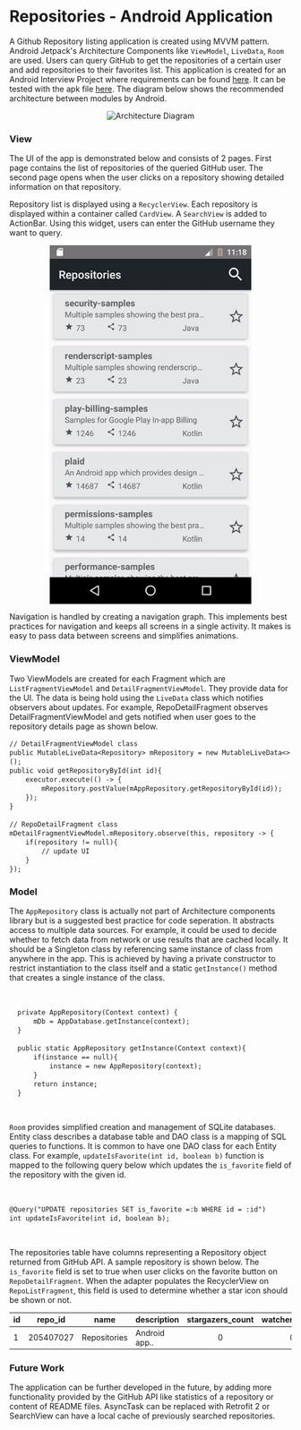 # Repositories - Android Application

A Github Repository listing application is created using MVVM pattern. Android Jetpack's Architecture Components like `ViewModel`, `LiveData`, `Room` are used. Users can query GitHub to get the repositories of a certain user and add repositories to their favorites list. This application is created for an Android Interview Project where requirements can be found [here](https://github.com/barkinak/Repositories/blob/master/content/Android%20Developer%20Interview%20Project.pdf). It can be tested with the apk file [here](https://github.com/barkinak/Repositories/blob/master/content/app-debug.apk). The diagram below shows the recommended architecture between modules by Android.

<p align="center">
    <img src="https://developer.android.com/topic/libraries/architecture/images/final-architecture.png" width="720" title="Architecture Diagram">
</p>

### View
The UI of the app is demonstrated below and consists of 2 pages. First page contains the list of repositories of the queried GitHub user. The second page opens when the user clicks on a repository showing detailed information on that repository. <br>

Repository list is displayed using a `RecyclerView`. Each repository is displayed within a container called `CardView`. A `SearchView` is added to ActionBar. Using this widget, users can enter the GitHub username they want to query.<br>

<p align="center">
  <img align="center" src="https://github.com/barkinak/Repositories/blob/master/content/Repositories.gif" width="360" title="App GIF">
</p>

Navigation is handled by creating a navigation graph. This implements best practices for navigation and keeps all screens in a single activity. It makes is easy to pass data between screens and simplifies animations. 

### ViewModel
Two ViewModels are created for each Fragment which are `ListFragmentViewModel` and `DetailFragmentViewModel`. They provide data for the UI. The data is being hold using the `LiveData` class which notifies observers about updates. For example, RepoDetailFragment observes DetailFragmentViewModel and gets notified when user goes to the repository details page as shown below. 

```
// DetailFragmentViewModel class
public MutableLiveData<Repository> mRepository = new MutableLiveData<>();
public void getRepositoryById(int id){
    executor.execute(() -> {
        mRepository.postValue(mAppRepository.getRepositoryById(id));
    });
}

// RepoDetailFragment class
mDetailFragmentViewModel.mRepository.observe(this, repository -> {
    if(repository != null){
        // update UI
    }
});
```

### Model
The `AppRepository` class is actually not part of Architecture components library but is a suggested best practice for code seperation. It abstracts access to multiple data sources. For example, it could be used to decide whether to fetch data from network or use results that are cached locally. It should be a Singleton class by referencing same instance of class from anywhere in the app. This is achieved by having a private constructor to restrict instantiation to the class itself and a static `getInstance()` method that creates a single instance of the class.

<br>

```
  private AppRepository(Context context) {
      mDb = AppDatabase.getInstance(context);
  }

  public static AppRepository getInstance(Context context){
      if(instance == null){
          instance = new AppRepository(context);
      }
      return instance;
  }
```

<br>

`Room` provides simplified creation and management of SQLite databases. Entity class describes a database table and DAO class is a mapping of SQL queries to functions. It is common to have one DAO class for each Entity class. For example, `updateIsFavorite(int id, boolean b)` function is mapped to the following query below which updates the `is_favorite` field of the repository with the given id. 

<br>

```
@Query("UPDATE repositories SET is_favorite =:b WHERE id = :id")
int updateIsFavorite(int id, boolean b);
```

<br>

The repositories table have columns representing a Repository object returned from GitHub API. A sample repository is shown below. The `is_favorite` field is set to true when user clicks on the favorite button on `RepoDetailFragment`. When the adapter populates the RecyclerView on `RepoListFragment`, this field is used to determine whether a star icon should be shown or not.<br>

id |repo_id  |name        |description  |stargazers_count|watchers_count|language|avatar_url |user_id |is_favorite
---|---------|------------|-------------|:--------------:|:------------:|--------|-----------|--------|-----------
1  |205407027|Repositories|Android app..|0               |0             |Java    |https://a..|barkinak|true

### Future Work
The application can be further developed in the future, by adding more functionality provided by the GitHub API like statistics of a repository or content of README files. AsyncTask can be replaced with Retrofit 2 or SearchView can have a local cache of previously searched repositories.
